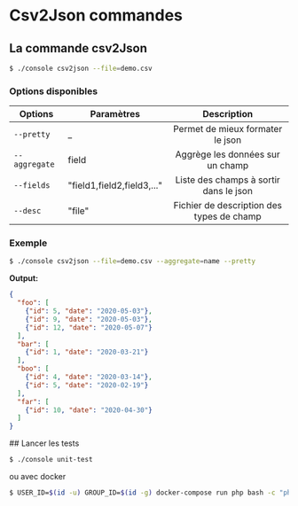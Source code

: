 # Csv2Json commandes

## La commande csv2Json

```bash
$ ./console csv2json --file=demo.csv
```

### Options disponibles

| Options        | Paramètres                   | Description                               |
| -------------- | ---------------------------  |:-----------------------------------------:|
| `--pretty`     |      _                       | Permet de mieux formater le json          |
| `--aggregate`  |  field                       | Aggrège les données sur un champ          |
| `--fields`     | "field1,field2,field3,..."   | Liste des champs à sortir dans le json    |
| `--desc`       | "file"                     | Fichier de description des types de champ |

### Exemple

```bash
$ ./console csv2json --file=demo.csv --aggregate=name --pretty
```

**Output:**

```json
{
  "foo": [
    {"id": 5, "date": "2020-05-03"},
    {"id": 9, "date": "2020-05-03"},
    {"id": 12, "date": "2020-05-07"}
  ],
  "bar": [
    {"id": 1, "date": "2020-03-21"}
  ],
  "boo": [
    {"id": 4, "date": "2020-03-14"},
    {"id": 5, "date": "2020-02-19"}
  ],
  "far": [
    {"id": 10, "date": "2020-04-30"}
  ]
}

```

## Lancer les tests

```bash
$ ./console unit-test
```

ou avec docker 

```bash
$ USER_ID=$(id -u) GROUP_ID=$(id -g) docker-compose run php bash -c "php ./console unit-test" 
```
